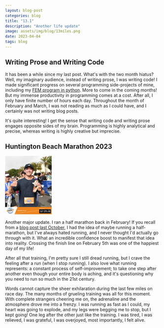 ```yaml
---
layout: blog-post
categories: blog
title: "13.1"
description: "Another life update"
image: assets/img/blog/13miles.png
date: 2023-04-04
tags: blog
---
```


## Writing Prose and Writing Code

It has been a while since my last post. What's with the two month hiatus? Well, my imaginary audience, instead of writing prose, I was writing code! I made significant progress on several programming side-projects of mine, including my [FEM program in python](https://github.com/wcfrobert/fapp). More to come in the coming months! But my immense productivity in programming comes at a cost. After all, I only have finite number of hours each day. Throughout the month of February and March, I was not reading as much as I could have, and I certainly was not writing blog posts.

It's quite interesting! I get the sense that writing code and writing prose engages opposite sides of my brain. Programming is highly analytical and precise, whereas writing is highly creative but imprecise. 

## Huntington Beach Marathon 2023

<img src="/assets/img/blog/halfmarathon.JPG" style="width:30%;"/> 

Another major update. I ran a half marathon back in February! If you recall from a [blog post last October](https://robwang.io/blog/2022/10/26/hiatus.html), I had the idea of maybe running a half-marathon, but I've always hated running, and I never thought I'd actually go through with it. What an incredible confidence boost to manifest that idea into reality. Crossing the finish line on February 5th was one of the happiest day of my life!

After all that training, I'm pretty sure I still dread running, but I crave the feeling after a run (when I stop running). I also love what running represents: a constant process of self-improvement; to take one step after another even though your entire body is aching, and it's questioning why you need to run so much in the 21st century. 

Words cannot capture the sheer exhilaration during the last few miles on race day. The many months of grueling training was all for this moment. With complete strangers cheering me on, the adrenaline and the atmosphere drove me into a frenzy. I was running as fast as I could, my heart was going to explode, and my legs were begging me to stop, but I kept going! One leg after the other just like the training. I was tired, I was relieved, I was grateful, I was overjoyed, most importantly, I felt alive.

